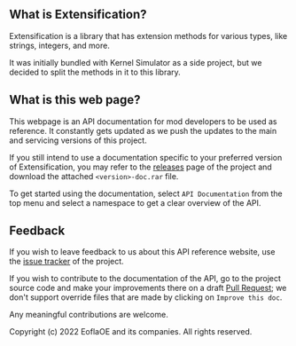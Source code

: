 ## What is Extensification?

Extensification is a library that has extension methods for various types, like strings, integers, and more.

It was initially bundled with Kernel Simulator as a side project, but we decided to split the methods in it to this library.

## What is this web page?
 
This webpage is an API documentation for mod developers to be used as reference. It constantly gets updated as we push the updates to the main and servicing versions of this project.

If you still intend to use a documentation specific to your preferred version of Extensification, you may refer to the [releases](https://github.com/EoflaOE/Extensification/releases) page of the project and download the attached `<version>-doc.rar` file.

To get started using the documentation, select `API Documentation` from the top menu and select a namespace to get a clear overview of the API.

## Feedback

If you wish to leave feedback to us about this API reference website, use the [issue tracker](https://github.com/EoflaOE/Extensification/issues) of the project.

If you wish to contribute to the documentation of the API, go to the project source code and make your improvements there on a draft [Pull Request](https://github.com/EoflaOE/Extensification/pulls); we don't support override files that are made by clicking on `Improve this doc`.

Any meaningful contributions are welcome.

Copyright (c) 2022 EoflaOE and its companies. All rights reserved.